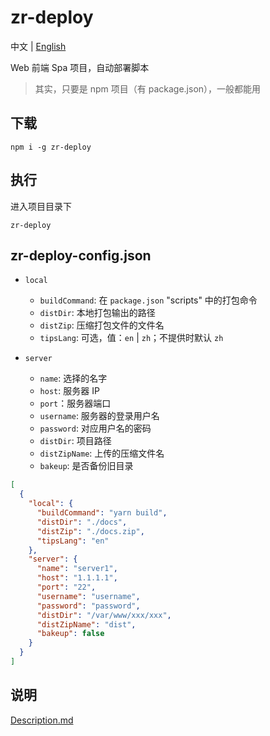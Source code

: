 # zr-deploy

中文 | [English](./README.md)

Web 前端 Spa 项目，自动部署脚本

> 其实，只要是 npm 项目（有 package.json），一般都能用

## 下载

```shell
npm i -g zr-deploy
```

## 执行

进入项目目录下

```shell
zr-deploy
```

## zr-deploy-config.json

- `local`

  - `buildCommand`: 在 `package.json` "scripts" 中的打包命令
  - `distDir`: 本地打包输出的路径
  - `distZip`: 压缩打包文件的文件名
  - `tipsLang`: 可选，值：`en` | `zh`；不提供时默认 `zh`

* `server`

  - `name`: 选择的名字
  - `host`: 服务器 IP
  - `port`：服务器端口
  - `username`: 服务器的登录用户名
  - `password`: 对应用户名的密码
  - `distDir`: 项目路径
  - `distZipName`: 上传的压缩文件名
  - `bakeup`: 是否备份旧目录

```json
[
  {
    "local": {
      "buildCommand": "yarn build",
      "distDir": "./docs",
      "distZip": "./docs.zip",
      "tipsLang": "en"
    },
    "server": {
      "name": "server1",
      "host": "1.1.1.1",
      "port": "22",
      "username": "username",
      "password": "password",
      "distDir": "/var/www/xxx/xxx",
      "distZipName": "dist",
      "bakeup": false
    }
  }
]
```

## 说明

[Description.md](./Description.md)
